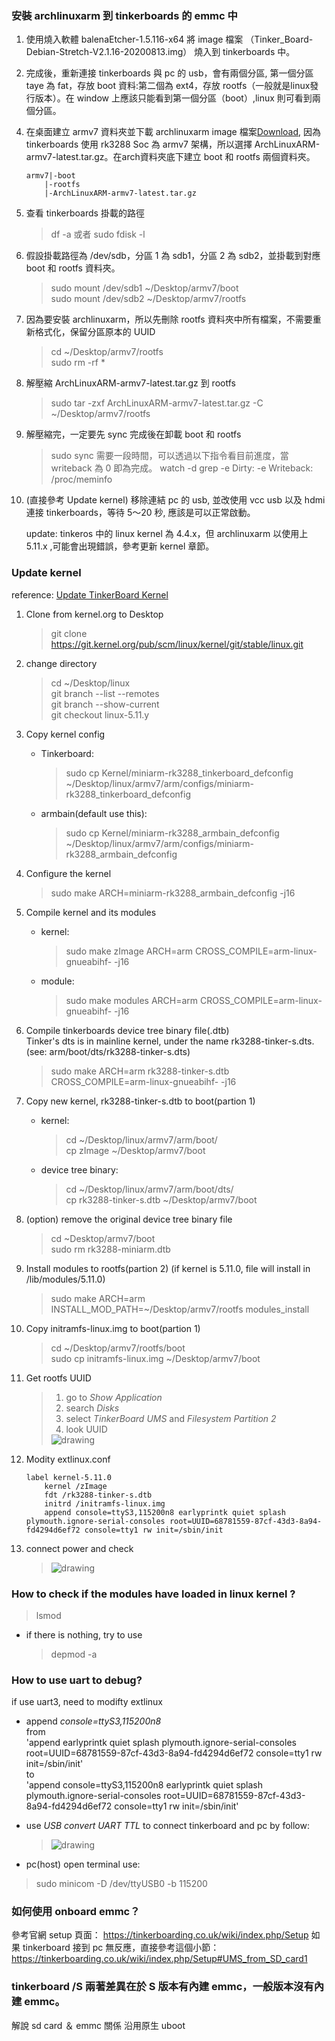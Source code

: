 ### 安裝 archlinuxarm 到 tinkerboards 的 emmc 中

1. 使用燒入軟體 balenaEtcher-1.5.116-x64 將 image
檔案 （Tinker_Board-Debian-Stretch-V2.1.16-20200813.img）
燒入到 tinkerboards 中。

2. 完成後，重新連接 tinkerboards 與 pc 的 usb，會有兩個分區,
第一個分區taye 為 fat，存放 boot 資料:第二個為 ext4，存放 rootfs（一般就是linux發行版本）。在 window 上應該只能看到第一個分區（boot）,linux 則可看到兩個分區。

<!-- 3. 移除連接中的 tinkerboards 裝置, 一般是掛載在 /dev/sdX，X-> 取決於有幾個外接usb除存裝置，如果 tinkerboard 為第二個，則為 sdb, 第一個分區為 sdb1，以此類推數字與分區關係。

    `sudo umount /dev/sdb*` -->

4. 在桌面建立 armv7 資料夾並下載 archlinuxarm image 檔案[Download](https://archlinuxarm.org/about/downloads), 因為tinkerboards 使用 rk3288 Soc 為 armv7 架構，所以選擇 ArchLinuxARM-armv7-latest.tar.gz。在arch資料夾底下建立 boot 和 rootfs 兩個資料夾。

    ```
    armv7|-boot
        |-rootfs
        |-ArchLinuxARM-armv7-latest.tar.gz
    ```

5. 查看 tinkerboards 掛載的路徑
    > df -a 或者 sudo fdisk -l

<!-- 5. 假設因為目前 /dev/sdb2 上面是官方 debain 中的檔案，刪除資料夾中所有檔案。

    `yes | sudo mkfs.ext4 /dev/sdb4` -->

6. 假設掛載路徑為 /dev/sdb，分區 1 為 sdb1，分區 2 為 sdb2，並掛載到對應 boot 和 rootfs 資料夾。
    > sudo mount /dev/sdb1 ~/Desktop/armv7/boot  
    sudo mount /dev/sdb2 ~/Desktop/armv7/rootfs

7. 因為要安裝 archlinuxarm，所以先刪除 rootfs 資料夾中所有檔案，不需要重新格式化，保留分區原本的 UUID
    > cd ~/Desktop/armv7/rootfs  
    sudo rm -rf *  
 
8. 解壓縮 ArchLinuxARM-armv7-latest.tar.gz 到 rootfs
    > sudo tar -zxf ArchLinuxARM-armv7-latest.tar.gz -C ~/Desktop/armv7/rootfs

9. 解壓縮完，一定要先 sync 完成後在卸載 boot 和 rootfs  
    > sudo sync
    需要一段時間，可以透過以下指令看目前進度，當 writeback 為 0 即為完成。
    > watch -d grep -e Dirty: -e Writeback: /proc/meminfo

10. (直接參考 Update kernel) 移除連結 pc 的 usb, 並改使用 vcc usb 以及 hdmi 連接 tinkerboards，等待 5～20 秒, 應該是可以正常啟動。

    update: tinkeros 中的 linux kernel 為 4.4.x，但 archlinuxarm 以使用上 5.11.x ,可能會出現錯誤，參考更新 kernel 章節。
    
### Update kernel

reference: [Update TinkerBoard Kernel](https://gist.github.com/TinkerTeam/6286550ce70d34f6b3d483cd803da786#gistcomment-3563189)

1. Clone from kernel.org to Desktop
    > git clone https://git.kernel.org/pub/scm/linux/kernel/git/stable/linux.git

2. change directory
    > cd ~/Desktop/linux  
    git branch --list --remotes  
    git branch --show-current  
    git checkout linux-5.11.y

3. Copy kernel config  
    - Tinkerboard:    
        > sudo cp Kernel/miniarm-rk3288_tinkerboard_defconfig ~/Desktop/linux/armv7/arm/configs/miniarm-rk3288_tinkerboard_defconfig

    - armbain(default use this):   
        > sudo cp Kernel/miniarm-rk3288_armbain_defconfig ~/Desktop/linux/armv7/arm/configs/miniarm-rk3288_armbain_defconfig

4. Configure the kernel
    > sudo make ARCH=miniarm-rk3288_armbain_defconfig -j16

5. Compile kernel and its modules
    - kernel:
        > sudo make zImage ARCH=arm CROSS_COMPILE=arm-linux-gnueabihf- -j16
    - module:
        > sudo make modules ARCH=arm CROSS_COMPILE=arm-linux-gnueabihf- -j16

6. Compile tinkerboards device tree binary file(.dtb)   
Tinker's dts is in mainline kernel, under the name rk3288-tinker-s.dts.(see: arm/boot/dts/rk3288-tinker-s.dts)
    > sudo make ARCH=arm rk3288-tinker-s.dtb CROSS_COMPILE=arm-linux-gnueabihf- -j16

7. Copy new kernel, rk3288-tinker-s.dtb to boot(partion 1)
    - kernel:
        > cd ~/Desktop/linux/armv7/arm/boot/  
        cp zImage ~/Desktop/armv7/boot
    - device tree binary:
        >cd ~/Desktop/linux/armv7/arm/boot/dts/   
        cp rk3288-tinker-s.dtb ~/Desktop/armv7/boot

8. (option) remove the original device tree binary file
    > cd ~Desktop/armv7/boot  
    sudo rm rk3288-miniarm.dtb

9. Install modules to rootfs(partion 2)
(if kernel is 5.11.0, file will install in /lib/modules/5.11.0)
    > sudo make ARCH=arm INSTALL_MOD_PATH=~/Desktop/armv7/rootfs modules_install

10. Copy initramfs-linux.img to boot(partion 1)
    > cd ~/Desktop/armv7/rootfs/boot  
   sudo cp initramfs-linux.img ~/Desktop/armv7/boot

11. Get rootfs UUID
    > 1. go to *Show Application*
    > 2. search *Disks*
    > 3. select *TinkerBoard UMS* and *Filesystem Partition 2*
    > 4. look UUID
    > <img src="Img/disks.png" alt="drawing"/>

9. Modity extlinux.conf
    ```
    label kernel-5.11.0
        kernel /zImage
        fdt /rk3288-tinker-s.dtb
        initrd /initramfs-linux.img
        append console=ttyS3,115200n8 earlyprintk quiet splash plymouth.ignore-serial-consoles root=UUID=68781559-87cf-43d3-8a94-fd4294d6ef72 console=tty1 rw init=/sbin/init
    ```
10. connect power and check
    > <img src="Img/uname_pacman_version.png" alt="drawing"/>

### How to check if the modules have loaded in linux kernel ?
> lsmod  
- if there is nothing, try to use 
    > depmod -a
### How to use uart to debug?
if use uart3, need to modifty extlinux
- append *console=ttyS3,115200n8*  
    from  
    'append earlyprintk quiet splash plymouth.ignore-serial-consoles root=UUID=68781559-87cf-43d3-8a94-fd4294d6ef72 console=tty1 rw init=/sbin/init'  
    to  
    'append console=ttyS3,115200n8 earlyprintk quiet splash plymouth.ignore-serial-consoles root=UUID=68781559-87cf-43d3-8a94-fd4294d6ef72 console=tty1 rw init=/sbin/init'
- use *USB convert UART TTL* to connect tinkerboard and pc by follow: 
    > <img src="Img/gpio-pinout.png" alt="drawing"/>

- pc(host) open terminal use:
> sudo minicom -D /dev/ttyUSB0 -b 115200 

### 如何使用 onboard emmc？
參考官網 setup 頁面：
https://tinkerboarding.co.uk/wiki/index.php/Setup
如果 tinkerboard 接到 pc 無反應，直接參考這個小節：
https://tinkerboarding.co.uk/wiki/index.php/Setup#UMS_from_SD_card1

### tinkerboard /S 兩著差異在於 S 版本有內建 emmc，一般版本沒有內建 emmc。

解說 sd card ＆ emmc 關係
沿用原生 uboot 
